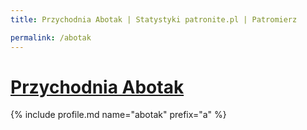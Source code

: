 ```yaml
---
title: Przychodnia Abotak | Statystyki patronite.pl | Patromierz

permalink: /abotak
---
```


# [Przychodnia Abotak](https://patronite.pl/abotak)

{% include profile.md name="abotak" prefix="a" %}
